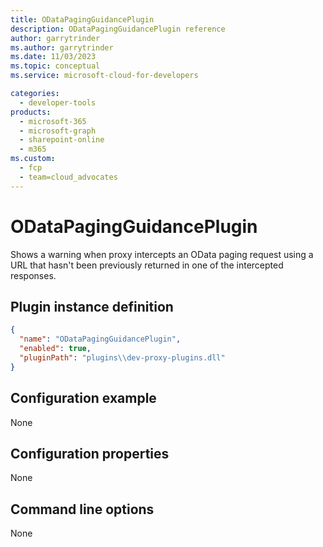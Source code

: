 ```yaml
---
title: ODataPagingGuidancePlugin
description: ODataPagingGuidancePlugin reference
author: garrytrinder
ms.author: garrytrinder
ms.date: 11/03/2023
ms.topic: conceptual
ms.service: microsoft-cloud-for-developers

categories:
  - developer-tools
products:
  - microsoft-365
  - microsoft-graph
  - sharepoint-online
  - m365
ms.custom:
  - fcp
  - team=cloud_advocates
---
```


# ODataPagingGuidancePlugin

Shows a warning when proxy intercepts an OData paging request using a URL that hasn't been previously returned in one of the intercepted responses.

## Plugin instance definition

```json
{
  "name": "ODataPagingGuidancePlugin",
  "enabled": true,
  "pluginPath": "plugins\\dev-proxy-plugins.dll"
}
```

## Configuration example

None

## Configuration properties

None

## Command line options

None
